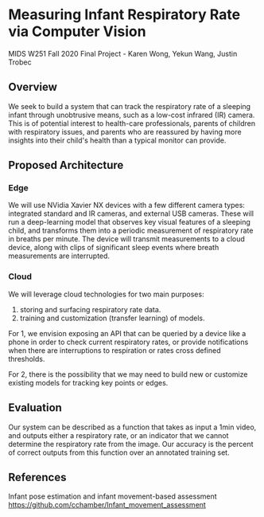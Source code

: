 # Measuring Infant Respiratory Rate via Computer Vision
MIDS W251 Fall 2020 Final Project - Karen Wong, Yekun Wang, Justin Trobec

## Overview

We seek to build a system that can track the respiratory rate of a sleeping infant through unobtrusive means, such as a low-cost infrared (IR) camera. This is of potential interest to health-care professionals, parents of children with respiratory issues, and parents who are reassured by having more insights into their child's health than a typical monitor can provide.

## Proposed Architecture

### Edge

We will use NVidia Xavier NX devices with a few different camera types: integrated standard and IR cameras, and external USB cameras. These will run a deep-learning model that observes key visual features of a sleeping child, and transforms them into a periodic measurement of respiratory rate in breaths per minute. The device will transmit measurements to a cloud device, along with clips of significant sleep events where breath measurements are interrupted.

### Cloud

We will leverage cloud technologies for two main purposes:

1) storing and surfacing respiratory rate data.
2) training and customization (transfer learning) of models.

For 1, we envision exposing an API that can be queried by a device like a phone in order to check current respiratory rates, or provide notifications when there are interruptions to respiration or rates cross defined thresholds.

For 2, there is the possibility that we may need to build new or customize existing models for tracking key points or edges.

## Evaluation

Our system can be described as a function that takes as input a 1min video, and outputs either a respiratory rate, or an indicator that we cannot determine the respiratory rate from the image. Our accuracy is the percent of correct outputs from this function over an annotated training set.

## References

Infant pose estimation and infant movement-based assessment
https://github.com/cchamber/Infant_movement_assessment
